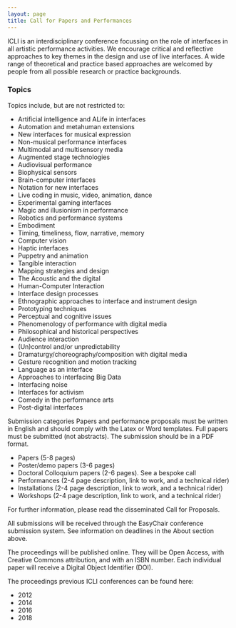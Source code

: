 ```yaml
---
layout: page
title: Call for Papers and Performances
---
```


ICLI is an interdisciplinary conference focussing on the role of interfaces in all artistic performance activities. 
We encourage critical and reflective approaches to key themes in the design and use of live interfaces. 
A wide range of theoretical and practice based approaches are welcomed by people from all possible research or practice backgrounds.

### Topics
Topics include, but are not restricted to:

- Artificial intelligence and ALife in interfaces 
- Automation and metahuman extensions
- New interfaces for musical expression 
- Non-musical performance interfaces 
- Multimodal and multisensory media 
- Augmented stage technologies 
- Audiovisual performance 
- Biophysical sensors 
- Brain-computer interfaces 
- Notation for new interfaces 
- Live coding in music, video, animation, dance 
- Experimental gaming interfaces 
- Magic and illusionism in performance 
- Robotics and performance systems 
- Embodiment 
- Timing, timeliness, flow, narrative, memory 
- Computer vision 
- Haptic interfaces 
- Puppetry and animation 
- Tangible interaction 
- Mapping strategies and design 
- The Acoustic and the digital 
- Human-Computer Interaction 
- Interface design processes 
- Ethnographic approaches to interface and instrument design 
- Prototyping techniques 
- Perceptual and cognitive issues 
- Phenomenology of performance with digital media 
- Philosophical and historical perspectives 
- Audience interaction 
- (Un)control and/or unpredictability 
- Dramaturgy/choreography/composition with digital media 
- Gesture recognition and motion tracking 
- Language as an interface 
- Approaches to interfacing Big Data 
- Interfacing noise 
- Interfaces for activism 
- Comedy in the performance arts 
- Post-digital interfaces 

Submission categories
Papers and performance proposals must be written in English and should comply with the Latex or Word templates. Full papers must be submitted (not abstracts). The submission should be in a PDF format.

* Papers (5-8 pages) 
* Poster/demo papers (3-6 pages) 
* Doctoral Colloquium papers (2-6 pages). See a bespoke call 
* Performances (2-4 page description, link to work, and a technical rider) 
* Installations (2-4 page description, link to work, and a technical rider) 
* Workshops (2-4 page description, link to work, and a technical rider) 

For further information, please read the disseminated Call for Proposals.

All submissions will be received through the EasyChair conference submission system. See information on deadlines in the About section above.

The proceedings will be published online. They will be Open Access, with Creative Commons attribution, and with an ISBN number. Each individual paper will receive a Digital Object Identifier (DOI).

The proceedings  previous ICLI conferences can be found here:
- 2012
- 2014
- 2016
- 2018



 